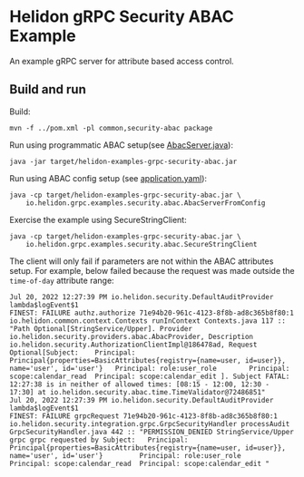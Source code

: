 # Helidon gRPC Security ABAC Example

An example gRPC server for attribute based access control.

## Build and run
Build:
```shell
mvn -f ../pom.xml -pl common,security-abac package
```

Run using programmatic ABAC setup(see [AbacServer.java](src/main/java/io/helidon/grpc/examples/security/abac/AbacServer.java)):
```shell
java -jar target/helidon-examples-grpc-security-abac.jar
```

Run using ABAC config setup (see [application.yaml](src/main/resources/application.yaml)):
```shell
java -cp target/helidon-examples-grpc-security-abac.jar \
    io.helidon.grpc.examples.security.abac.AbacServerFromConfig
```

Exercise the example using SecureStringClient:
```shell
java -cp target/helidon-examples-grpc-security-abac.jar \
    io.helidon.grpc.examples.security.abac.SecureStringClient
```

The client will only fail if parameters are not within the ABAC attributes setup. For example, below failed
because the request was made outside the `time-of-day` attribute range: 
```shell
Jul 20, 2022 12:27:39 PM io.helidon.security.DefaultAuditProvider lambda$logEvent$1
FINEST: FAILURE authz.authorize 71e94b20-961c-4123-8f8b-ad8c365b8f80:1  io.helidon.common.context.Contexts runInContext Contexts.java 117 :: "Path Optional[StringService/Upper]. Provider io.helidon.security.providers.abac.AbacProvider, Description io.helidon.security.AuthorizationClientImpl@186478ad, Request Optional[Subject:    Principal: Principal{properties=BasicAttributes{registry={name=user, id=user}}, name='user', id='user'}   Principal: role:user_role        Principal: scope:calendar_read  Principal: scope:calendar_edit ]. Subject FATAL: 12:27:38 is in neither of allowed times: [08:15 - 12:00, 12:30 - 17:30] at io.helidon.security.abac.time.TimeValidator@72486851"
Jul 20, 2022 12:27:39 PM io.helidon.security.DefaultAuditProvider lambda$logEvent$1
FINEST: FAILURE grpcRequest 71e94b20-961c-4123-8f8b-ad8c365b8f80:1  io.helidon.security.integration.grpc.GrpcSecurityHandler processAudit GrpcSecurityHandler.java 442 :: "PERMISSION_DENIED StringService/Upper grpc grpc requested by Subject:   Principal: Principal{properties=BasicAttributes{registry={name=user, id=user}}, name='user', id='user'}         Principal: role:user_role       Principal: scope:calendar_read  Principal: scope:calendar_edit "
```
